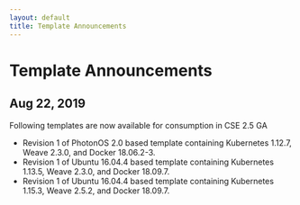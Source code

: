 ```yaml
---
layout: default
title: Template Announcements
---
```

# Template Announcements

## Aug 22, 2019
Following templates are now available for consumption in CSE 2.5 GA
* Revision 1 of PhotonOS 2.0 based template containing Kubernetes 1.12.7, Weave 2.3.0, and Docker 18.06.2-3.
* Revision 1 of Ubuntu 16.04.4 based template containing Kubernetes 1.13.5, Weave 2.3.0, and Docker 18.09.7.
* Revision 1 of Ubuntu 16.04.4 based template containing Kubernetes 1.15.3, Weave 2.5.2, and Docker 18.09.7.
